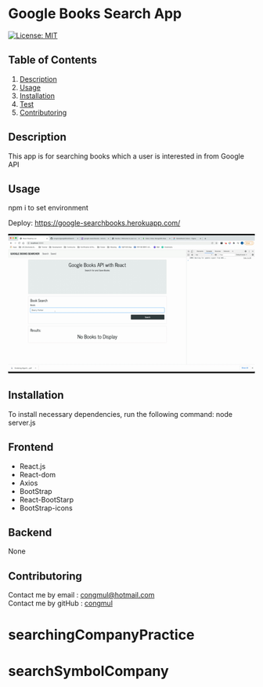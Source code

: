 # Google Books Search App
[![License: MIT](https://img.shields.io/badge/License-MIT-yellow.svg)](https://opensource.org/licenses/MIT) 

## Table of Contents
1. [Description](#Description)
2. [Usage](#Usage)
3. [Installation](#Installation)
4. [Test](#Test)
5. [Contributoring](#Contributoring)

## Description
This app is for searching books which a user is interested in from Google API

## Usage
npm i to set environment <br>

Deploy: https://google-searchbooks.herokuapp.com/ <br>

<img src = "./operating02.gif" width="900">

## Installation 
To install necessary dependencies, run the following command:
node server.js

## Frontend
* React.js
* React-dom
* Axios
* BootStrap
* React-BootStarp
* BootStrap-icons

## Backend
None

## Contributoring
Contact me by email : congmul@hotmail.com <br>
Contact me by gitHub : <a href="https://github.com/congmul">congmul</a>
# searchingCompanyPractice
# searchSymbolCompany
